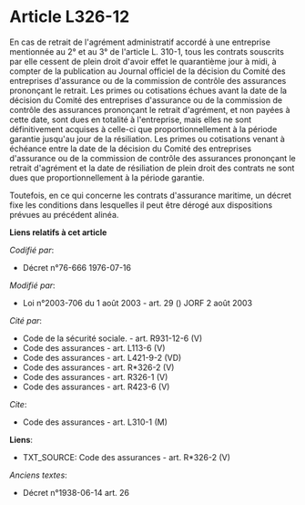 # Article L326-12

En cas de retrait de l'agrément administratif accordé à une entreprise mentionnée au 2° et au 3° de l'article L. 310-1, tous
les contrats souscrits par elle cessent de plein droit d'avoir effet le quarantième jour à midi, à compter de la publication
au Journal officiel de la décision du Comité des entreprises d'assurance ou de la commission de contrôle des assurances
prononçant le retrait. Les primes ou cotisations échues avant la date de la décision du Comité des entreprises d'assurance ou
de la commission de contrôle des assurances prononçant le retrait d'agrément, et non payées à cette date, sont dues en
totalité à l'entreprise, mais elles ne sont définitivement acquises à celle-ci que proportionnellement à la période garantie
jusqu'au jour de la résiliation. Les primes ou cotisations venant à échéance entre la date de la décision du Comité des
entreprises d'assurance ou de la commission de contrôle des assurances prononçant le retrait d'agrément et la date de
résiliation de plein droit des contrats ne sont dues que proportionnellement à la période garantie.

Toutefois, en ce qui concerne les contrats d'assurance maritime, un décret fixe les conditions dans lesquelles il peut être
dérogé aux dispositions prévues au précédent alinéa.

**Liens relatifs à cet article**

_Codifié par_:

  - Décret n°76-666 1976-07-16

_Modifié par_:

  - Loi n°2003-706 du 1 août 2003 - art. 29 () JORF 2 août 2003

_Cité par_:

  - Code de la sécurité sociale. - art. R931-12-6 (V)
  - Code des assurances - art. L113-6 (V)
  - Code des assurances - art. L421-9-2 (VD)
  - Code des assurances - art. R*326-2 (V)
  - Code des assurances - art. R326-1 (V)
  - Code des assurances - art. R423-6 (V)

_Cite_:

  - Code des assurances - art. L310-1 (M)

**Liens**:

  - TXT_SOURCE: Code des assurances - art. R*326-2 (V)

_Anciens textes_:

  - Décret n°1938-06-14 art. 26
